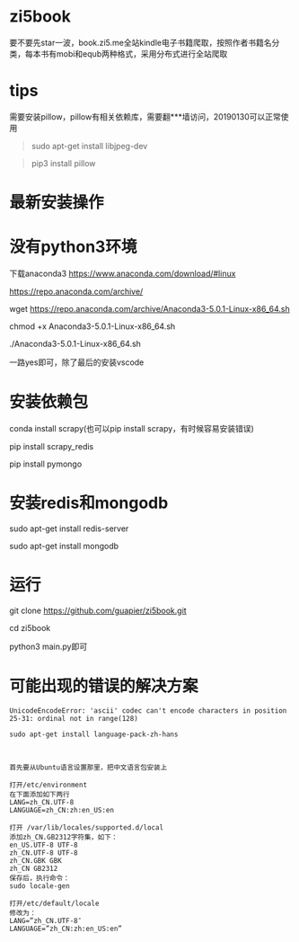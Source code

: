 # zi5book
要不要先star一波，book.zi5.me全站kindle电子书籍爬取，按照作者书籍名分类，每本书有mobi和equb两种格式，采用分布式进行全站爬取
# tips
需要安装pillow，pillow有相关依赖库，需要翻***墙访问，20190130可以正常使用
> sudo apt-get install libjpeg-dev

> pip3 install pillow




# 最新安装操作

# 没有python3环境

下载anaconda3 https://www.anaconda.com/download/#linux

https://repo.anaconda.com/archive/



wget https://repo.anaconda.com/archive/Anaconda3-5.0.1-Linux-x86_64.sh

chmod +x Anaconda3-5.0.1-Linux-x86_64.sh

./Anaconda3-5.0.1-Linux-x86_64.sh



一路yes即可，除了最后的安装vscode



# 安装依赖包

conda install scrapy(也可以pip install scrapy，有时候容易安装错误) 

pip install scrapy_redis

pip install pymongo



# 安装redis和mongodb

sudo apt-get install redis-server

sudo apt-get install mongodb





# 运行

git clone https://github.com/guapier/zi5book.git

cd zi5book

python3 main.py即可



# 可能出现的错误的解决方案

```ba's
UnicodeEncodeError: 'ascii' codec can't encode characters in position 25-31: ordinal not in range(128)

sudo apt-get install language-pack-zh-hans

    
    
首先要从Ubuntu语言设置那里，把中文语言包安装上

打开/etc/environment
在下面添加如下两行
LANG=zh_CN.UTF-8
LANGUAGE=zh_CN:zh:en_US:en

打开 /var/lib/locales/supported.d/local
添加zh_CN.GB2312字符集，如下：
en_US.UTF-8 UTF-8
zh_CN.UTF-8 UTF-8
zh_CN.GBK GBK
zh_CN GB2312
保存后，执行命令：
sudo locale-gen

打开/etc/default/locale
修改为：
LANG=”zh_CN.UTF-8″
LANGUAGE=”zh_CN:zh:en_US:en”
```






